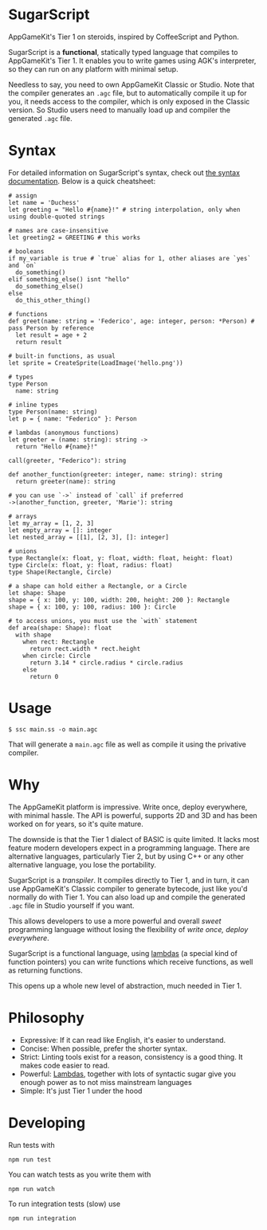 # SugarScript
AppGameKit's Tier 1 on steroids, inspired by CoffeeScript and Python.

SugarScript is a **functional**, statically typed language that compiles to
AppGameKit's Tier 1. It enables you to write games using AGK's interpreter, so
they can run on any platform with minimal setup.

Needless to say, you need to own AppGameKit Classic or Studio. Note that the
compiler generates an `.agc` file, but to automatically compile it up for you,
it needs  access to the compiler, which is only exposed in the Classic version.
So Studio  users need to manually load up and compiler the generated `.agc`
file.

# Syntax
For detailed information on SugarScript's syntax, check out [the syntax
documentation](doc/syntax.md). Below is a quick cheatsheet:

```
# assign
let name = 'Duchess'
let greeting = "Hello #{name}!" # string interpolation, only when using double-quoted strings

# names are case-insensitive
let greeting2 = GREETING # this works

# booleans
if my_variable is true # `true` alias for 1, other aliases are `yes` and `on`
  do_something()
elif something_else() isnt "hello"
  do_something_else()
else
  do_this_other_thing()

# functions
def greet(name: string = 'Federico', age: integer, person: *Person) # pass Person by reference
  let result = age + 2
  return result

# built-in functions, as usual
let sprite = CreateSprite(LoadImage('hello.png'))

# types
type Person
  name: string

# inline types
type Person(name: string)
let p = { name: "Federico" }: Person

# lambdas (anonymous functions)
let greeter = (name: string): string ->
  return "Hello #{name}!"

call(greeter, "Federico"): string

def another_function(greeter: integer, name: string): string
  return greeter(name): string

# you can use `->` instead of `call` if preferred
->(another_function, greeter, 'Marie'): string

# arrays
let my_array = [1, 2, 3]
let empty_array = []: integer
let nested_array = [[1], [2, 3], []: integer]

# unions
type Rectangle(x: float, y: float, width: float, height: float)
type Circle(x: float, y: float, radius: float)
type Shape(Rectangle, Circle)

# a shape can hold either a Rectangle, or a Circle
let shape: Shape
shape = { x: 100, y: 100, width: 200, height: 200 }: Rectangle
shape = { x: 100, y: 100, radius: 100 }: Circle

# to access unions, you must use the `with` statement
def area(shape: Shape): float
  with shape
    when rect: Rectangle
      return rect.width * rect.height
    when circle: Circle
      return 3.14 * circle.radius * circle.radius
    else
      return 0
```

# Usage

    $ ssc main.ss -o main.agc

That will generate a `main.agc` file as well as compile it using the privative
compiler.

# Why
The AppGameKit platform is impressive. Write once, deploy everywhere, with
minimal  hassle. The API is powerful, supports 2D and 3D and has been worked on
for years, so it's quite mature.

The downside is that the Tier 1 dialect of BASIC is quite limited. It lacks most
feature modern developers expect in a programming language. There are
alternative languages, particularly Tier 2, but by using C++ or any other
alternative language, you lose the portability.

SugarScript is a _transpiler_. It compiles directly to Tier 1, and in turn, it
can use AppGameKit's Classic compiler to generate bytecode, just like you'd
normally do with Tier 1. You can also load up and compile the generated `.agc`
file in Studio yourself if you want.

This allows developers to use a more powerful and overall _sweet_ programming
language  without losing the flexibility of _write once, deploy everywhere_.

SugarScript is a functional language, using [lambdas](doc/syntax.md#lambdas) (a
special kind of function pointers) you can write functions which receive
functions, as well as returning functions.

This opens up a whole new level of abstraction, much needed in Tier 1.

# Philosophy
* Expressive: If it can read like English, it's easier to understand.
* Concise: When possible, prefer the shorter syntax.
* Strict: Linting tools exist for a reason, consistency is a good thing. It makes code easier to read.
* Powerful: [Lambdas](https://en.wikipedia.org/wiki/Higher-order_function), together with lots of syntactic sugar give you enough power as to not miss mainstream languages
* Simple: It's just Tier 1 under the hood

# Developing
Run tests with

    npm run test

You can watch tests as you write them with

    npm run watch

To run integration tests (slow) use

    npm run integration
